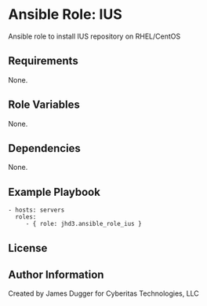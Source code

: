 Ansible Role: IUS
=========

Ansible role to install IUS repository on RHEL/CentOS

Requirements
------------

None.

Role Variables
--------------

None.

Dependencies
------------

None.

Example Playbook
----------------

    - hosts: servers
      roles:
         - { role: jhd3.ansible_role_ius }

License
-------


Author Information
------------------

Created by James Dugger for Cyberitas Technologies, LLC
